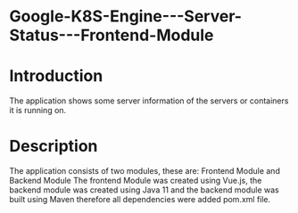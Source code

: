 # Google-K8S-Engine---Server-Status---Frontend-Module

# Introduction
The application shows some server information of the servers or containers it is running on.
# Description
The application consists of two modules, these are: 
Frontend Module and Backend Module
The frontend Module was created using Vue.js, the backend module was created using Java 11 and the backend module was built using Maven therefore all dependencies were added pom.xml file.